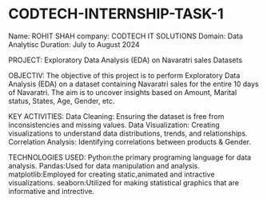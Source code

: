 # CODTECH-INTERNSHIP-TASK-1
Name: ROHIT SHAH
company: CODTECH IT SOLUTIONS
Domain: Data Analytisc
Duration: July to August 2024

 PROJECT:
Exploratory Data Analysis (EDA) on Navaratri sales Datasets

OBJECTIV:
 The objective of this project is to perform Exploratory Data Analysis (EDA) on a dataset containing Navaratri sales for the entire 10 days of Navaratri. The aim is to uncover insights based on Amount, Marital
 status, States, Age, Gender, etc.

KEY ACTIVITIES:
    Data Cleaning: Ensuring the dataset is free from inconsistencies and missing values.
    Data Visualization: Creating visualizations to understand data distributions, trends, and relationships.
    Correlation Analysis: Identifying correlations between products & Gender.

TECHNOLOGIES USED:
    Python:the primary programing language for data analysis.
    Pandas:Used for data manipulation and analysis.
    matplotlib:Employed for creating static,animated and intractive visualizations.
    seaborn:Utilized for making statistical graphics that are informative and intrective.
